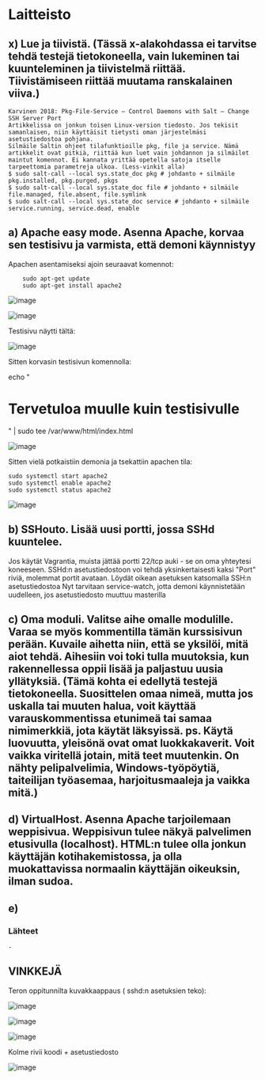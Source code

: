 # Laitteisto

## x) Lue ja tiivistä. (Tässä x-alakohdassa ei tarvitse tehdä testejä tietokoneella, vain lukeminen tai kuunteleminen ja tiivistelmä riittää. Tiivistämiseen riittää muutama ranskalainen viiva.)

    Karvinen 2018: Pkg-File-Service – Control Daemons with Salt – Change SSH Server Port
    Artikkelissa on jonkun toisen Linux-version tiedosto. Jos tekisit samanlaisen, niin käyttäisit tietysti oman järjestelmäsi asetustiedostoa pohjana.
    Silmäile Saltin ohjeet tilafunktioille pkg, file ja service. Nämä artikkelit ovat pitkiä, riittää kun luet vain johdannon ja silmäilet maintut komennot. Ei kannata yrittää opetella satoja itselle tarpeettomia parametreja ulkoa. (Less-vinkit alla)
    $ sudo salt-call --local sys.state_doc pkg # johdanto + silmäile pkg.installed, pkg.purged, pkgs
    $ sudo salt-call --local sys.state_doc file # johdanto + silmäile file.managed, file.absent, file.symlink
    $ sudo salt-call --local sys.state_doc service # johdanto + silmäile service.running, service.dead, enable

## a) Apache easy mode. Asenna Apache, korvaa sen testisivu ja varmista, että demoni käynnistyy

Apachen asentamiseksi ajoin seuraavat komennot:

        sudo apt-get update
        sudo apt-get install apache2

![image](https://github.com/user-attachments/assets/0ebaf5f4-16b5-407d-950a-73a99c3a1f9e)

![image](https://github.com/user-attachments/assets/d961749d-523c-45ac-a6f5-112040e0c82b)

 Testisivu näytti tältä:

 ![image](https://github.com/user-attachments/assets/da6c9de5-3084-41ae-b448-10f54d401f9c)

Sitten korvasin testisivun komennolla:

   echo "<h1>Tervetuloa muulle kuin testisivulle</h1>" | sudo tee /var/www/html/index.html

![image](https://github.com/user-attachments/assets/74501d2d-204a-42fd-803e-fdad2e8dc21a)

Sitten vielä potkaistiin demonia ja tsekattiin apachen tila:

    sudo systemctl start apache2
    sudo systemctl enable apache2
    sudo systemctl status apache2

![image](https://github.com/user-attachments/assets/0901854c-b976-4d92-af0f-e5efea991cb4)



## b) SSHouto. Lisää uusi portti, jossa SSHd kuuntelee.
Jos käytät Vagrantia, muista jättää portti 22/tcp auki - se on oma yhteytesi koneeseen. SSHd:n asetustiedostoon voi tehdä yksinkertaisesti kaksi "Port" riviä, molemmat portit avataan.
Löydät oikean asetuksen katsomalla SSH:n asetustiedostoa
Nyt tarvitaan service-watch, jotta demoni käynnistetään uudelleen, jos asetustiedosto muuttuu masterilla

## c) Oma moduli. Valitse aihe omalle modulille. Varaa se myös kommentilla tämän kurssisivun perään. Kuvaile aihetta niin, että se yksilöi, mitä aiot tehdä. Aihesiin voi toki tulla muutoksia, kun rakennellessa oppii lisää ja paljastuu uusia yllätyksiä. (Tämä kohta ei edellytä testejä tietokoneella. Suosittelen omaa nimeä, mutta jos uskalla tai muuten halua, voit käyttää varauskommentissa etunimeä tai samaa nimimerkkiä, jota käytät läksyissä. ps. Käytä luovuutta, yleisönä ovat omat luokkakaverit. Voit vaikka viritellä jotain, mitä teet muutenkin. On nähty pelipalvelimia, Windows-työpöytiä, taiteilijan työasemaa, harjoitusmaaleja ja vaikka mitä.)

## d) VirtualHost. Asenna Apache tarjoilemaan weppisivua. Weppisivun tulee näkyä palvelimen etusivulla (localhost). HTML:n tulee olla jonkun käyttäjän kotihakemistossa, ja olla muokattavissa normaalin käyttäjän oikeuksin, ilman sudoa.

## e) 

### Lähteet

    - 

## VINKKEJÄ


Teron oppitunnilta kuvakkaappaus ( sshd:n asetuksien teko):

![image](https://github.com/user-attachments/assets/e2db8ad1-c1c5-4fcc-9f61-e2d5a0379cb9)

![image](https://github.com/user-attachments/assets/06989638-2650-426a-938c-ef4a06c16a09)

![image](https://github.com/user-attachments/assets/b0def378-aa3b-4a34-940e-db1ffa70f852)


Kolme rivii koodi + asetustiedosto

![image](https://github.com/user-attachments/assets/a52f37c9-0dba-4735-bcfd-8c99f6888f2c)




